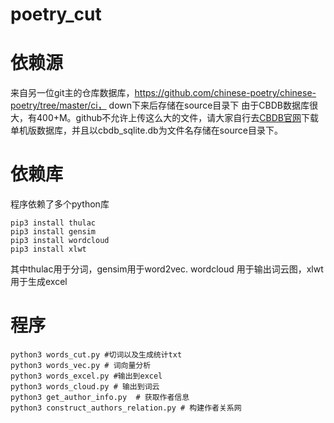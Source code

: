 # poetry_cut
# 依赖源
来自另一位git主的仓库数据库，https://github.com/chinese-poetry/chinese-poetry/tree/master/ci，
down下来后存储在source目录下
由于CBDB数据库很大，有400+M。github不允许上传这么大的文件，请大家自行去[CBDB官网](http://projects.iq.harvard.edu/chinesecbdb/%E4%B8%8B%E8%BC%89cbdb%E5%96%AE%E6%A9%9F%E7%89%88)下载单机版数据库，并且以cbdb_sqlite.db为文件名存储在source目录下。
# 依赖库
程序依赖了多个python库
``` shell
pip3 install thulac
pip3 install gensim
pip3 install wordcloud
pip3 install xlwt
```
其中thulac用于分词，gensim用于word2vec. wordcloud 用于输出词云图，xlwt用于生成excel
# 程序
``` shell
python3 words_cut.py #切词以及生成统计txt
python3 words_vec.py # 词向量分析
python3 words_excel.py #输出到excel
python3 words_cloud.py # 输出到词云
python3 get_author_info.py  # 获取作者信息
python3 construct_authors_relation.py # 构建作者关系网
```
